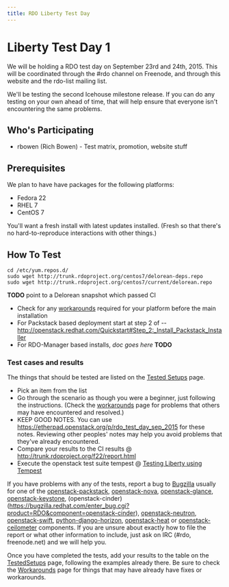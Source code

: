 ```yaml
---
title: RDO Liberty Test Day
---
```


# Liberty Test Day 1

We will be holding a RDO test day on September 23rd and 24th, 2015. 
This will be coordinated through the #rdo channel on Freenode, and 
through this website and the rdo-list mailing list.

We'll be testing the second Icehouse milestone release. If you can do
any testing on your own ahead of time, that will help ensure that 
everyone isn't encountering the same problems.

##  Who's Participating

 * rbowen (Rich Bowen) - Test matrix, promotion, website stuff

## Prerequisites

We plan to have have packages for the following platforms:

* Fedora 22
* RHEL 7
* CentOS 7

You'll want a fresh install with latest updates installed. 
(Fresh so that there's no hard-to-reproduce interactions with other things.)

## How To Test

    cd /etc/yum.repos.d/
    sudo wget http://trunk.rdoproject.org/centos7/delorean-deps.repo
    sudo wget http://trunk.rdoproject.org/centos7/current/delorean.repo

**TODO** point to a Delorean snapshot which passed CI

* Check for any [workarounds](Workarounds_2015_01) required for your platform before the main installation
* For Packstack based deployment start at step 2 of -- http://openstack.redhat.com/Quickstart#Step_2:_Install_Packstack_Installer
* For RDO-Manager based installs, *doc goes here* **TODO**

### Test cases and results

The things that should be tested are listed on the [Tested Setups](TestedSetups_2015_01) page.

* Pick an item from the list
* Go through the scenario as though you were a beginner, just following the instructions. (Check the [workarounds](Workarounds_2015_01) page for problems that others may have encountered and resolved.)
* KEEP GOOD NOTES. You can use https://etherpad.openstack.org/p/rdo_test_day_sep_2015 for these notes. Reviewing other peoples' notes may help you avoid problems that they've already encountered.
* Compare your results to the CI results @ http://trunk.rdoproject.org/f22/report.html
* Execute the openstack test suite tempest @ [Testing Liberty using Tempest](/uncategorized/testing-liberty-using-tempest/)

If you have problems with any of the tests, report a bug to [Bugzilla](https://bugzilla.redhat.com) usually for one of the 
[openstack-packstack](https://bugzilla.redhat.com/enter_bug.cgi?product=RDO&component=openstack-packstack), 
[openstack-nova](https://bugzilla.redhat.com/enter_bug.cgi?product=RDO&component=openstack-nova), [openstack-glance](https://bugzilla.redhat.com/enter_bug.cgi?product=RDO&component=openstack-glance), [openstack-keystone](https://bugzilla.redhat.com/enter_bug.cgi?product=RDO&component=openstack-keystone), (openstack-cinder)(https://bugzilla.redhat.com/enter_bug.cgi?product=RDO&component=openstack-cinder),
[openstack-neutron](https://bugzilla.redhat.com/enter_bug.cgi?product=RDO&component=openstack-neutron), [openstack-swift](https://bugzilla.redhat.com/enter_bug.cgi?product=RDO&component=openstack-swift),  [python-django-horizon](https://bugzilla.redhat.com/enter_bug.cgi?product=RDO&component=python-django-horizon), [openstack-heat](https://bugzilla.redhat.com/enter_bug.cgi?product=RDO&component=openstack-heat) or [openstack-ceilometer](https://bugzilla.redhat.com/enter_bug.cgi?product=RDO&component=openstack-ceilometer) components. If you are unsure about exactly how to file the report or what other information to include, just ask on IRC (#rdo, freenode.net)  and we will help you.

Once you have completed the tests, add your results to the table on the [TestedSetups](testedsetups-2015-01) page, following the examples already there. Be sure to check the [Workarounds](workarounds-2015-01) page for things that may have already have fixes or workarounds.

